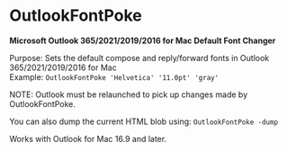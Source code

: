 # OutlookFontPoke
<b>Microsoft Outlook 365/2021/2019/2016 for Mac Default Font Changer</b>

Purpose: Sets the default compose and reply/forward fonts in Outlook 365/2021/2019/2016 for Mac</br>
Example: `OutlookFontPoke 'Helvetica' '11.0pt' 'gray'`

NOTE: Outlook must be relaunched to pick up changes made by OutlookFontPoke.

You can also dump the current HTML blob using: `OutlookFontPoke -dump`

Works with Outlook for Mac 16.9 and later.

